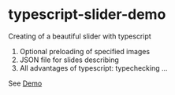 # typescript-slider-demo
Creating of a beautiful slider with typescript

1. Optional preloading of specified images
2. JSON file for slides describing
3. All advantages of typescript: typechecking ...

See [Demo](http://projects.scalapro.net/typescript-slider-demo/)
